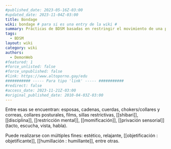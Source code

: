 ```yaml
---
#published_date: 2023-05-16Z-03:00
#updated_date: 2023-11-04Z-03:00
title: Bondage
wiki: bondage # para si es una entry de la wiki #
summary: Prácticas de BDSM basadas en restringir el movimiento de una persona.
tags:
  - BDSM
layout: wiki
category: wiki
authors:
  - DemonWeb
#featured: 1
#force_unlisted: false
#force_unpublished: false
#link: https://www.altoporno.gay/edu
########### ----- Para tipo 'link' ----- ###########
#redirect: false
#access_date: 2023-11-21Z-03:00
#original_published_date: 2010-04-03Z-03:00
---
```


Entre esas se encuentran: esposas, cadenas, cuerdas, chokers/collares y correas, collares posturales, films, sillas restrictivas, [[shibari]], [[disciplina]], [[restricción mental]], [[momificación]], [[privación sensorial]] (tacto, escucha, vista, habla).

Puede realizarse con múltiples fines: estético, relajante, [[objetificación : objetificante]], [[humillación : humillante]], entre otras.

